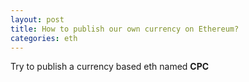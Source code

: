 ```yaml
---
layout: post
title: How to publish our own currency on Ethereum?
categories: eth
---
```


Try to publish a currency based eth named __CPC__

